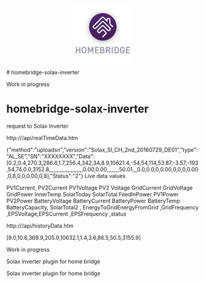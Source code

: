 
<p align="center">

<img src="https://github.com/homebridge/branding/raw/master/logos/homebridge-wordmark-logo-vertical.png" width="150">

</p>
# homebridge-solax-inverter

Work in progress
# homebridge-solax-inverter

request to Solax Inverter


http://<your IP>/api/realTimeData.htm

{"method":"uploadsn","version":"Solax_SI_CH_2nd_20160729_DE01","type":"AL_SE","SN":"XXXXXXXX","Data":[0.2,0.4,270.3,286.6,1.7,256.4,342,34,8.9,10621.4,-54,54,114,53.87,-3.57,-193,54,74,0.0,3152.8,,,,,,,,,,,,,,,,,,,,,,0.00,0.00,,,,,,,,50.01,,,0.0,0.0,0,0.00,0,0,0,0.00,0,8,0,0,0.00,0,8],"Status":"2"}
Live data values

  PV1Current, PV2Current  PV1Voltage  PV2 Voltage   GridCurrent GridVoltage GridPower InnerTemp SolarToday  SolarTotal
  FeedInPower   PV1Power  PV2Power  BatteryVoltage  BatteryCurrent  BatteryPower   BatteryTemp  BatteryCapacity, 
  SolarTotal2 , EnergyToGridEnergyFromGrid ,GridFrequency ,EPSVoltage,EPSCurrent ,EPSFrequency ,status 

http://<your IP>/api/historyData.htm

[9.0,10.6,369.9,205.9,10632.1,1.4,3.6,86.5,50.5,3155.9]

Work in progress

Solax inverter plugin for home bridge


Solax inverter plugin for home bridge
